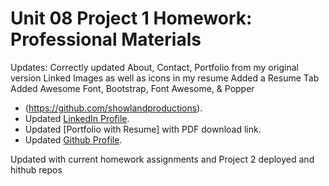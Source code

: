 # Unit 08 Project 1 Homework: Professional Materials

Updates:
Correctly updated About, Contact, Portfolio from my original version
Linked Images as well as icons in my resume
Added a Resume Tab 
Added Awesome Font, Bootstrap, Font Awesome, & Popper
- (https://github.com/showlandproductions).
- Updated [LinkedIn Profile](https://www.linkedin.com/in/dominique-christopher-84374853/).
- Updated [Portfolio with Resume] with PDF download link.
- Updated [Github Profile](https://github.com/showlandproductions).

Updated with current homework assignments and Project 2 deployed and hithub repos

